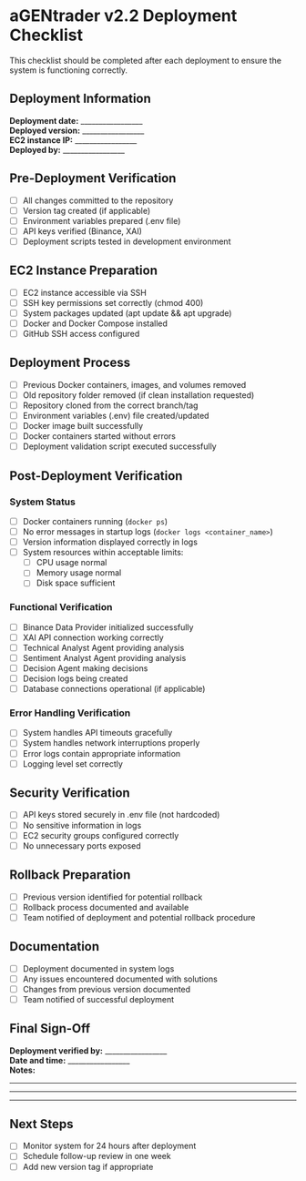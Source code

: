 # aGENtrader v2.2 Deployment Checklist

This checklist should be completed after each deployment to ensure the system is functioning correctly.

## Deployment Information

**Deployment date:** _________________  
**Deployed version:** _________________  
**EC2 instance IP:** _________________  
**Deployed by:** _________________  

## Pre-Deployment Verification

- [ ] All changes committed to the repository
- [ ] Version tag created (if applicable)
- [ ] Environment variables prepared (.env file)
- [ ] API keys verified (Binance, XAI)
- [ ] Deployment scripts tested in development environment

## EC2 Instance Preparation

- [ ] EC2 instance accessible via SSH
- [ ] SSH key permissions set correctly (chmod 400)
- [ ] System packages updated (apt update && apt upgrade)
- [ ] Docker and Docker Compose installed
- [ ] GitHub SSH access configured

## Deployment Process

- [ ] Previous Docker containers, images, and volumes removed
- [ ] Old repository folder removed (if clean installation requested)
- [ ] Repository cloned from the correct branch/tag
- [ ] Environment variables (.env) file created/updated
- [ ] Docker image built successfully
- [ ] Docker containers started without errors
- [ ] Deployment validation script executed successfully

## Post-Deployment Verification

### System Status

- [ ] Docker containers running (`docker ps`)
- [ ] No error messages in startup logs (`docker logs <container_name>`)
- [ ] Version information displayed correctly in logs
- [ ] System resources within acceptable limits:
  - [ ] CPU usage normal
  - [ ] Memory usage normal
  - [ ] Disk space sufficient

### Functional Verification

- [ ] Binance Data Provider initialized successfully
- [ ] XAI API connection working correctly
- [ ] Technical Analyst Agent providing analysis
- [ ] Sentiment Analyst Agent providing analysis
- [ ] Decision Agent making decisions
- [ ] Decision logs being created
- [ ] Database connections operational (if applicable)

### Error Handling Verification

- [ ] System handles API timeouts gracefully
- [ ] System handles network interruptions properly
- [ ] Error logs contain appropriate information
- [ ] Logging level set correctly

## Security Verification

- [ ] API keys stored securely in .env file (not hardcoded)
- [ ] No sensitive information in logs
- [ ] EC2 security groups configured correctly
- [ ] No unnecessary ports exposed

## Rollback Preparation

- [ ] Previous version identified for potential rollback
- [ ] Rollback process documented and available
- [ ] Team notified of deployment and potential rollback procedure

## Documentation

- [ ] Deployment documented in system logs
- [ ] Any issues encountered documented with solutions
- [ ] Changes from previous version documented
- [ ] Team notified of successful deployment

## Final Sign-Off

**Deployment verified by:** _________________  
**Date and time:** _________________  
**Notes:**

_________________________________________________
_________________________________________________
_________________________________________________

## Next Steps

- [ ] Monitor system for 24 hours after deployment
- [ ] Schedule follow-up review in one week
- [ ] Add new version tag if appropriate
